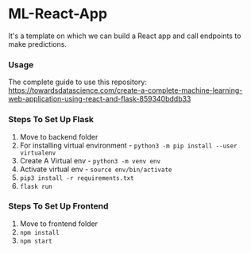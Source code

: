 # ML-React-App
It's a template on which we can build a React app and call endpoints to make predictions.

### Usage
The complete guide to use this repository: https://towardsdatascience.com/create-a-complete-machine-learning-web-application-using-react-and-flask-859340bddb33

### Steps To Set Up Flask 
 1. Move to backend folder
 2. For installing virtual environment - `python3 -m pip install --user virtualenv`
 3. Create A Virtual env - `python3 -m venv env`
 4. Activate virtual env - `source env/bin/activate`
 5. `pip3 install -r requirements.txt`
 6. `flask run`

### Steps To Set Up Frontend
 1. Move to frontend folder
 2. `npm install`
 3. `npm start`
